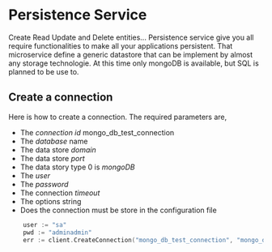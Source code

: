 # Persistence Service
Create Read Update and Delete entities... Persistence service give you all require functionalities to make all your applications persistent.
That microservice define a generic datastore that can be implement by almost any storage technologie. At this time only mongoDB is available,
but SQL is planned to be use to.

## Create a connection
Here is how to create a connection. The required parameters are,
* The _connection id_ mongo_db_test_connection
* The _database_ name
* The data store _domain_ 
* The data store _port_
* The data story type 0 is _mongoDB_
* The _user_
* The _password_
* The connection _timeout_
* The options string
* Does the connection must be store in the configuration file

```go
	user := "sa"
	pwd := "adminadmin"
	err := client.CreateConnection("mongo_db_test_connection", "mongo_db_test_connection", "localhost", 27017, 0, user, pwd, 500, "", true)
```